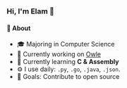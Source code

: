 ### Hi, I'm Elam 👋

#### 🚀 About
- 🎓 Majoring in Computer Science
- 🔭 Currently working on [Owle](https://github.com/owleapp)
- 🌱 Currently learning **C & Assembly**
- ⚙️ I use daily: `.py`, `.go`, `.java`, `.json`.
- 🥅 Goals: Contribute to open source 
